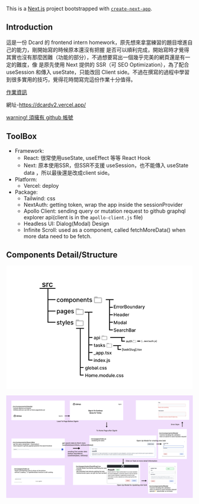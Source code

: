 This is a [Next.js](https://nextjs.org/) project bootstrapped with [`create-next-app`](https://github.com/vercel/next.js/tree/canary/packages/create-next-app).

## Introduction
這是一份 Dcard 的 frontend intern homework，原先想來拿當練習的題目增進自己的能力，剛開始寫的時候原本還沒有把握
是否可以順利完成，開始寫時才覺得其實也沒有那麼困難（功能的部分），不過想要寫出一個幾乎完美的網頁還是有一定的難度，像
是原先使用 Next 提供的 SSR（可 SEO Optimization），為了配合 useSession 和傳入 useState，只能改回 Client side。不過在撰寫的過程中學習到很多實用的技巧，覺得花時間寫完這份作業十分值得。

[作業資訊](https://drive.google.com/file/d/1ZlwuUafAQUKBEA_ZK6ShM5F4xLTkV_4X/view)

網址-https://dcardv2.vercel.app/

[warning! 須擁有 github 帳號](https://github.com/signup?ref_cta=Sign+up&ref_loc=header+logged+out&ref_page=%2F&source=header-home)

## ToolBox
- Framework: 
  - React: 很常使用useState, useEffect 等等 React Hook
  - Next: 原本使用SSR，但SSR不支援 useSession，也不能傳入 useState data ，所以最後還是改成client side。
- Platform: 
  - Vercel: deploy
- Package: 
  - Tailwind: css
  - NextAuth: getting token, wrap the app inside the sessionProvider
  - Apollo Client: sending query or mutation request to github graphql explorer api(client is in the `apollo-client.js` file)
  - Headless UI: Dialog(Modal) Design
  - Infinite Scroll: used as a component, called fetchMoreData() when more data need to be fetch. 

## Components Detail/Structure

![Structure Tree](/public/Tree.svg)

![Detail Image](/public/Explanation.svg)



